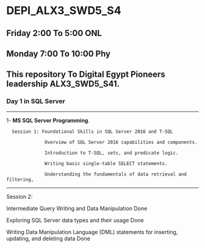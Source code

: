 # DEPI_ALX3_SWD5_S4 
## Friday 2:00 To 5:00 ONL
## Monday 7:00 To 10:00 Phy
## This repository To Digital Egypt Pioneers leadership ALX3_SWD5_S41.
### Day 1   in  SQL Server 
------------------
1- **MS SQL Server Programming**.

      Session 1: Foundational Skills in SQL Server 2016 and T-SQL
      
                  Overview of SQL Server 2016 capabilities and components.
                  
                  Introduction to T-SQL, sets, and predicate logic.
                  
                  Writing basic single-table SELECT statements.
                  
                  Understanding the fundamentals of data retrieval and filtering,
                  
------------------------------------------------------------------------------------------------------------
  Session 2: 
  
Intermediate Query Writing and Data Manipulation                                                Done

Exploring SQL Server data types and their usage                                                 Done 

Writing Data Manipulation Language (DML) statements for inserting, updating, and deleting data  Done
